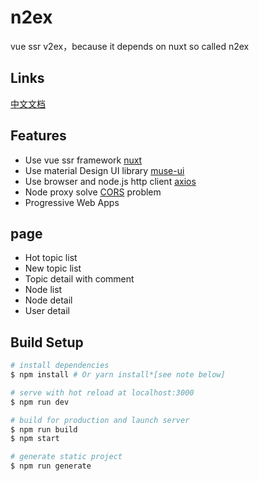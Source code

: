 # n2ex

vue ssr v2ex，because it depends on nuxt so called n2ex

## Links

[中文文档](https://github.com/OrangeXC/n2ex/blob/master/README.zh-CN.md)

## Features

* Use vue ssr framework [nuxt](https://github.com/nuxt/nuxt.js)
* Use material Design UI library [muse-ui](https://github.com/museui/muse-ui)
* Use browser and node.js http client [axios](https://github.com/mzabriskie/axios)
* Node proxy solve [CORS](https://developer.mozilla.org/zh-CN/docs/Web/HTTP/Access_control_CORS) problem
* Progressive Web Apps

## page

* Hot topic list
* New topic list
* Topic detail with comment
* Node list
* Node detail
* User detail

## Build Setup

``` bash
# install dependencies
$ npm install # Or yarn install*[see note below]

# serve with hot reload at localhost:3000
$ npm run dev

# build for production and launch server
$ npm run build
$ npm start

# generate static project
$ npm run generate
```
